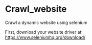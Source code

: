 # Crawl_website
Crawl a dynamic website using selenium

First, download your website driver at: https://www.seleniumhq.org/download/
